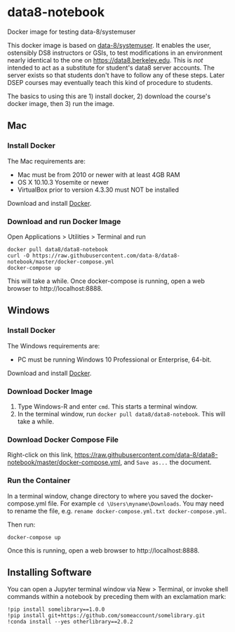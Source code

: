 # data8-notebook
Docker image for testing data-8/systemuser

This docker image is based on [data-8/systemuser](https://github.com/data-8/systemuser). It enables the user, ostensibly DS8 instructors or GSIs, to test modifications in an environment nearly identical to the one on https://data8.berkeley.edu. This is *not* intended to act as a substitute for student's data8 server accounts. The server exists so that students don't have to follow any of these steps. Later DSEP courses may eventually teach this kind of procedure to students.

The basics to using this are 1) install docker, 2) download the course's docker image, then 3) run the image.



## Mac

### Install Docker
The Mac requirements are:
 - Mac must be from 2010 or newer with at least 4GB RAM
 - OS X 10.10.3 Yosemite or newer
 - VirtualBox prior to version 4.3.30 must NOT be installed

Download and install [Docker](https://www.docker.com/products/docker#/mac).

### Download and run Docker Image
Open Applications > Utilities > Terminal and run
```
docker pull data8/data8-notebook
curl -O https://raw.githubusercontent.com/data-8/data8-notebook/master/docker-compose.yml
docker-compose up
```
This will take a while. Once docker-compose is running, open a web browser to http://localhost:8888.

## Windows

### Install Docker
The Windows requirements are:
 - PC must be running Windows 10 Professional or Enterprise, 64-bit.

Download and install [Docker](https://www.docker.com/products/docker#/windows).

### Download Docker Image
1. Type Windows-R and enter `cmd`. This starts a terminal window.
1. In the terminal window, run `docker pull data8/data8-notebook`. This will take a while.

### Download Docker Compose File
Right-click on this link, https://raw.githubusercontent.com/data-8/data8-notebook/master/docker-compose.yml, and `Save as...` the document.

### Run the Container
In a terminal window, change directory to where you saved the docker-compose.yml file. For example `cd \Users\myname\Downloads`. You may need to rename the file, e.g. `rename docker-compose.yml.txt docker-compose.yml`.

Then run:
```
docker-compose up
```

Once this is running, open a web browser to http://localhost:8888.

## Installing Software
You can open a Jupyter terminal window via New > Terminal, or invoke shell commands within a notebook by preceding them with an exclamation mark:

```
!pip install somelibrary==1.0.0
!pip install git+https://github.com/someaccount/somelibrary.git
!conda install --yes otherlibrary==2.0.2
```
